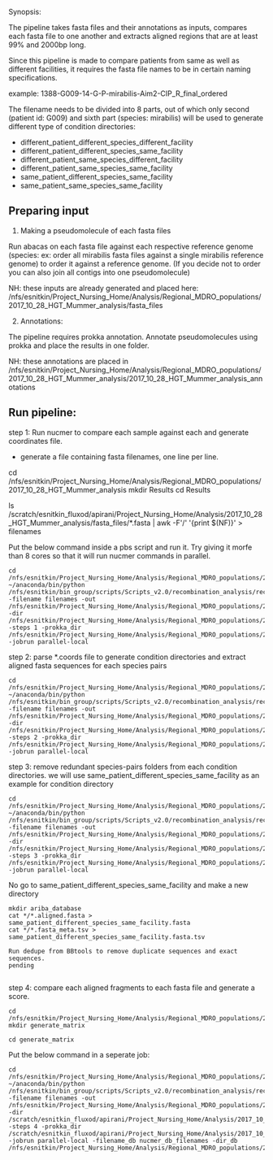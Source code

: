 Synopsis:

The pipeline takes fasta files and their annotations as inputs, compares each fasta file to one another and extracts aligned regions that are at least 99% and 2000bp long. 

Since this pipeline is made to compare patients from same as well as different facilities, it requires the fasta file names to be in certain naming specifications.

example: 1388-G009-14-G-P-mirabilis-Aim2-CIP_R_final_ordered 

The filename needs to be divided into 8 parts, out of which only second (patient id: G009) and sixth part (species: mirabilis) will be used to generate different type of condition directories:

- different_patient_different_species_different_facility
- different_patient_different_species_same_facility
- different_patient_same_species_different_facility
- different_patient_same_species_same_facility
- same_patient_different_species_same_facility
- same_patient_same_species_same_facility

## Preparing input

1. Making a pseudomolecule of each fasta files

Run abacas on each fasta file against each respective reference genome (species: ex: order all mirabilis fasta files against a single mirabilis reference genome) to order it against a reference genome. 
(If you decide not to order you can also join all contigs into one pseudomolecule)

NH: these inputs are already generated and placed here: /nfs/esnitkin/Project_Nursing_Home/Analysis/Regional_MDRO_populations/2017_10_28_HGT_Mummer_analysis/fasta_files



2. Annotations:

The pipeline requires prokka annotation. Annotate pseudomolecules using prokka and place the results in one folder. 

NH: these annotations are placed in /nfs/esnitkin/Project_Nursing_Home/Analysis/Regional_MDRO_populations/2017_10_28_HGT_Mummer_analysis/2017_10_28_HGT_Mummer_analysis_annotations

## Run pipeline:

step 1: Run nucmer to compare each sample against each and generate coordinates file.

- generate a file containing fasta filenames, one line per line.

cd /nfs/esnitkin/Project_Nursing_Home/Analysis/Regional_MDRO_populations/2017_10_28_HGT_Mummer_analysis
mkdir Results
cd Results

ls /scratch/esnitkin_fluxod/apirani/Project_Nursing_Home/Analysis/2017_10_28_HGT_Mummer_analysis/fasta_files/*.fasta | awk -F'/' '{print $(NF)}' > filenames


Put the below command inside a pbs script and run it. Try giving it morfe than 8 cores so that it will run nucmer commands in parallel.
```
cd /nfs/esnitkin/Project_Nursing_Home/Analysis/Regional_MDRO_populations/2017_10_28_HGT_Mummer_analysis/Results
~/anaconda/bin/python /nfs/esnitkin/bin_group/scripts/Scripts_v2.0/recombination_analysis/recombination_analysis.py -filename filenames -out /nfs/esnitkin/Project_Nursing_Home/Analysis/Regional_MDRO_populations/2017_10_28_HGT_Mummer_analysis/Results/Results_parse_3 -dir /nfs/esnitkin/Project_Nursing_Home/Analysis/Regional_MDRO_populations/2017_10_28_HGT_Mummer_analysis/fasta_files/ -steps 1 -prokka_dir /nfs/esnitkin/Project_Nursing_Home/Analysis/Regional_MDRO_populations/2017_10_28_HGT_Mummer_analysis/2017_10_28_HGT_Mummer_analysis_annotations/ -jobrun parallel-local
```

step 2: parse \*.coords file to generate condition directories and extract aligned fasta sequences for each species pairs

```
cd /nfs/esnitkin/Project_Nursing_Home/Analysis/Regional_MDRO_populations/2017_10_28_HGT_Mummer_analysis/Results
~/anaconda/bin/python /nfs/esnitkin/bin_group/scripts/Scripts_v2.0/recombination_analysis/recombination_analysis.py -filename filenames -out /nfs/esnitkin/Project_Nursing_Home/Analysis/Regional_MDRO_populations/2017_10_28_HGT_Mummer_analysis/Results/Results_parse_3 -dir /nfs/esnitkin/Project_Nursing_Home/Analysis/Regional_MDRO_populations/2017_10_28_HGT_Mummer_analysis/fasta_files/ -steps 2 -prokka_dir /nfs/esnitkin/Project_Nursing_Home/Analysis/Regional_MDRO_populations/2017_10_28_HGT_Mummer_analysis/2017_10_28_HGT_Mummer_analysis_annotations/ -jobrun parallel-local
```

step 3: remove redundant species-pairs folders from each condition directories. we will use same_patient_different_species_same_facility as an example for condition directory 

```
cd /nfs/esnitkin/Project_Nursing_Home/Analysis/Regional_MDRO_populations/2017_10_28_HGT_Mummer_analysis/Results
~/anaconda/bin/python /nfs/esnitkin/bin_group/scripts/Scripts_v2.0/recombination_analysis/recombination_analysis.py -filename filenames -out /nfs/esnitkin/Project_Nursing_Home/Analysis/Regional_MDRO_populations/2017_10_28_HGT_Mummer_analysis/Results/Results_parse_3/same_patient_different_species_same_facility/ -dir /nfs/esnitkin/Project_Nursing_Home/Analysis/Regional_MDRO_populations/2017_10_28_HGT_Mummer_analysis/fasta_files/ -steps 3 -prokka_dir /nfs/esnitkin/Project_Nursing_Home/Analysis/Regional_MDRO_populations/2017_10_28_HGT_Mummer_analysis/2017_10_28_HGT_Mummer_analysis_annotations/ -jobrun parallel-local
```

No go to same_patient_different_species_same_facility and make a new directory

```
mkdir ariba_database
cat */*.aligned.fasta > same_patient_different_species_same_facility.fasta
cat */*.fasta_meta.tsv > same_patient_different_species_same_facility.fasta.tsv

Run dedupe from BBtools to remove duplicate sequences and exact sequences.
pending


```

step 4: compare each aligned fragments to each fasta file and generate a score.



```
cd /nfs/esnitkin/Project_Nursing_Home/Analysis/Regional_MDRO_populations/2017_10_28_HGT_Mummer_analysis/
mkdir generate_matrix

cd generate_matrix
```

Put the below command in a seperate job:

```
cd /nfs/esnitkin/Project_Nursing_Home/Analysis/Regional_MDRO_populations/2017_10_28_HGT_Mummer_analysis/generate_matrix
~/anaconda/bin/python /nfs/esnitkin/bin_group/scripts/Scripts_v2.0/recombination_analysis/recombination_analysis.py -filename filenames -out /nfs/esnitkin/Project_Nursing_Home/Analysis/Regional_MDRO_populations/2017_10_28_HGT_Mummer_analysis/generate_matrix/same_patient_different_species_same_facility/ -dir /scratch/esnitkin_fluxod/apirani/Project_Nursing_Home/Analysis/2017_10_28_HGT_Mummer_analysis/fasta_files/ -steps 4 -prokka_dir /scratch/esnitkin_fluxod/apirani/Project_Nursing_Home/Analysis/2017_10_28_HGT_Mummer_analysis/2017_10_28_HGT_Mummer_analysis_annotations/ -jobrun parallel-local -filename_db nucmer_db_filenames -dir_db /nfs/esnitkin/Project_Nursing_Home/Analysis/Regional_MDRO_populations/2017_10_28_HGT_Mummer_analysis/Results/Results_parse_3/same_patient_different_species_same_facility/ariba_database/dedup_cluster/extracted_fasta/fasta_headers/
```